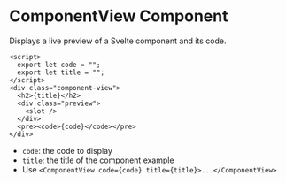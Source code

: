 # ComponentView Component

Displays a live preview of a Svelte component and its code.

```svelte
<script>
  export let code = "";
  export let title = "";
</script>
<div class="component-view">
  <h2>{title}</h2>
  <div class="preview">
    <slot />
  </div>
  <pre><code>{code}</code></pre>
</div>
```

- `code`: the code to display
- `title`: the title of the component example
- Use `<ComponentView code={code} title={title}>...</ComponentView>`
